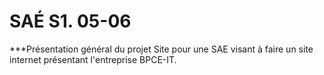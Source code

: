 # SAÉ S1. 05-06
***Présentation général du projet
Site pour une SAE visant à faire un site internet présentant l'entreprise BPCE-IT.
